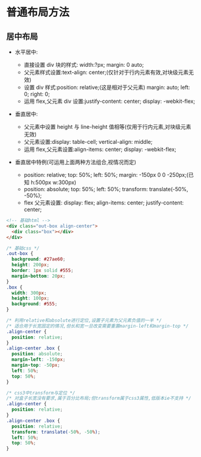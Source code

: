 # 普通布局方法

## 居中布局

- 水平居中:

  - 直接设置 div 块的样式: width:?px; margin: 0 auto;
  - 父元素样式设置:text-align: center;(仅针对于行内元素有效,对块级元素无效)
  - 设置 div 样式:position: relative;(这是相对于父元素) margin: auto; left: 0; right: 0;
  - 运用 flex,父元素 div 设置:justify-content: center; display: -webkit-flex;

- 垂直居中:

  - 父元素中设置 height 与 line-height 值相等(仅用于行内元素,对块级元素无效)
  - 父元素设置:display: table-cell; vertical-align: middle;
  - 运用 flex,父元素设置:align-items: center; display: -webkit-flex;

- 垂直居中特例(可运用上面两种方法组合,视情况而定)

  - position: relative; top: 50%; left: 50%; margin: -150px 0 0 -250px;(已知 h:500px w:300px)
  - position: absolute; top: 50%; left: 50%; transform: translate(-50%, -50%);
  - flex 父元素设置: display: flex; align-items: center; justify-content: center;

```html
<!-- 基础html -->
<div class="out-box align-center">
  <div class="box"></div>
</div>
```

```css
/* 基础css */
.out-box {
  background: #27ae60;
  height: 200px;
  border: 1px solid #555;
  margin-bottom: 20px;
}
.box {
  width: 300px;
  height: 100px;
  background: #555;
}
```

```css
/* 利用relative和absolute进行定位,设置子元素为父元素负值的一半 */
/* 适合用于长宽固定的情况,但长和宽一旦改变需要重置margin-left和margin-top */
.align-center {
  position: relative;
}
.align-center .box {
  position: absolute;
  margin-left: -150px;
  margin-top: -50px;
  left: 50%;
  top: 50%;
}

/* css3中transform与定位 */
/* 对盒子长宽没有要求,属于百分比布局;但transform属于css3属性,低版本ie不支持 */
.align-center {
  position: relative;
}
.align-center .box {
  position: relative;
  transform: translate(-50%, -50%);
  left: 50%;
  top: 50%;
}
```
